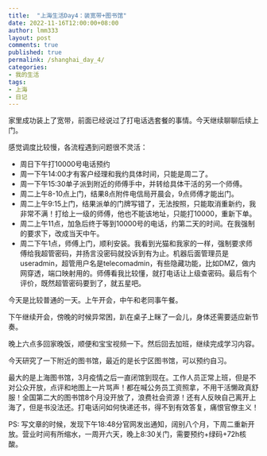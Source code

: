 ```yaml
---
title:  "上海生活Day4：装宽带+图书馆"
date: 2022-11-16T12:00:00+08:00
author: lmm333
layout: post
comments: true
published: true
permalink: /shanghai_day_4/
categories:
- 我的生活
tags:
- 上海
- 日记
---
```


家里成功装上了宽带，前面已经说过了打电话选套餐的事情。今天继续聊聊后续上门。

感觉调度比较慢，各流程遇到问题很不灵活：

<!--more-->

- 周日下午打10000号电话预约
- 周一下午14:00才有客户经理和我约具体时间，只能是周二了。
- 周一下午15:30单子派到附近的师傅手中，并转给具体干活的另一个师傅。
- 周二上午8-10点上门，结果8点附件电信局开晨会，9点师傅才能出门。
- 周二上午9:15上门，结果派单的门牌写错了，无法按照，只能取消重新约，我非常不满！打给上一级的师傅，他也不能该地址，只能打10000，重新下单。
- 周二上午11点，加急后终于等到10000号的电话，约第二天的时间。在我强制的要求下，改成当天中午。
- 周二下午1点，师傅上门，顺利安装。我看到光猫和我家的一样，强制要求师傅给我超管密码，并扬言没密码就投诉到有为止。机器后面管理员是useradmin，超管用户名是telecomadmin，有些隐藏功能，比如DMZ，做内网穿透，端口映射用的。师傅看我比较懂，就打电话让上级查密码。最后有个评价，既然超管密码要到了，就五星吧。

今天是比较普通的一天。上午开会，中午和老同事午餐。

下午继续开会，傍晚的时候异常困，趴在桌子上眯了一会儿，身体还需要适应新节奏。

晚上六点多回家晚饭，顺便和宝宝视频一下。然后回去加班，继续完成学习内容。

今天研究了一下附近的图书馆，最近的是长宁区图书馆，可以预约自习。

最大的是上海图书馆，3月疫情之后一直闭馆到现在。工作人员正常上班，但是不对公众开放，点评和地图上一片骂声！都在喊公务员工资照拿，不用干活懒政真舒服！全国第二大的图书馆8个月没开放了，浪费社会资源！还有人反映自己离开上海了，但是书没法还。打电话问如何快递还书，得不到有效答复，痛恨官僚主义！

PS: 写文章的时候，发现下午18:48分官网发出通知，阔别八个月，下周二重新开放。营业时间有所缩水，一周开六天，晚上8:30关门，需要预约+绿码+72h核酸。